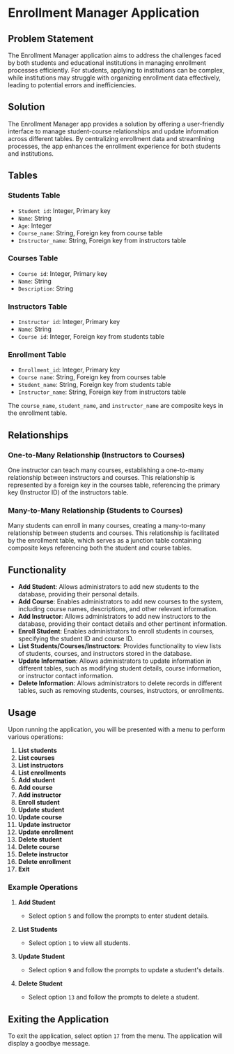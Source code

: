 # Enrollment Manager Application

## Problem Statement

The Enrollment Manager application aims to address the challenges faced by both students and educational institutions in managing enrollment processes efficiently. For students, applying to institutions can be complex, while institutions may struggle with organizing enrollment data effectively, leading to potential errors and inefficiencies.

## Solution

The Enrollment Manager app provides a solution by offering a user-friendly interface to manage student-course relationships and update information across different tables. By centralizing enrollment data and streamlining processes, the app enhances the enrollment experience for both students and institutions.

## Tables

### Students Table
- `Student id`: Integer, Primary key
- `Name`: String
- `Age`: Integer
- `Course_name`: String, Foreign key from course table
- `Instructor_name`: String, Foreign key from instructors table

### Courses Table
- `Course id`: Integer, Primary key
- `Name`: String
- `Description`: String

### Instructors Table
- `Instructor id`: Integer, Primary key
- `Name`: String
- `Course id`: Integer, Foreign key from students table

### Enrollment Table
- `Enrollment_id`: Integer, Primary key
- `Course name`: String, Foreign key from courses table
- `Student_name`: String, Foreign key from students table
- `Instructor_name`: String, Foreign key from instructors table

The `course_name`, `student_name`, and `instructor_name` are composite keys in the enrollment table.

## Relationships

### One-to-Many Relationship (Instructors to Courses)
One instructor can teach many courses, establishing a one-to-many relationship between instructors and courses. This relationship is represented by a foreign key in the courses table, referencing the primary key (Instructor ID) of the instructors table.

### Many-to-Many Relationship (Students to Courses)
Many students can enroll in many courses, creating a many-to-many relationship between students and courses. This relationship is facilitated by the enrollment table, which serves as a junction table containing composite keys referencing both the student and course tables.

## Functionality

- **Add Student**: Allows administrators to add new students to the database, providing their personal details.
- **Add Course**: Enables administrators to add new courses to the system, including course names, descriptions, and other relevant information.
- **Add Instructor**: Allows administrators to add new instructors to the database, providing their contact details and other pertinent information.
- **Enroll Student**: Enables administrators to enroll students in courses, specifying the student ID and course ID.
- **List Students/Courses/Instructors**: Provides functionality to view lists of students, courses, and instructors stored in the database.
- **Update Information**: Allows administrators to update information in different tables, such as modifying student details, course information, or instructor contact information.
- **Delete Information**: Allows administrators to delete records in different tables, such as removing students, courses, instructors, or enrollments.

## Usage

Upon running the application, you will be presented with a menu to perform various operations:

1. **List students**
2. **List courses**
3. **List instructors**
4. **List enrollments**
5. **Add student**
6. **Add course**
7. **Add instructor**
8. **Enroll student**
9. **Update student**
10. **Update course**
11. **Update instructor**
12. **Update enrollment**
13. **Delete student**
14. **Delete course**
15. **Delete instructor**
16. **Delete enrollment**
17. **Exit**

### Example Operations

1. **Add Student**

    - Select option `5` and follow the prompts to enter student details.

2. **List Students**

    - Select option `1` to view all students.

3. **Update Student**

    - Select option `9` and follow the prompts to update a student's details.

4. **Delete Student**

    - Select option `13` and follow the prompts to delete a student.

## Exiting the Application

To exit the application, select option `17` from the menu. The application will display a goodbye message.


